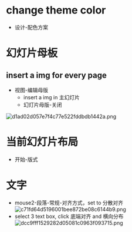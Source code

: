 # change theme color
- 设计-配色方案

# 幻灯片母板
## insert a img for every page
- 视图-编辑母版
	- insert a img in 主幻灯片
	- 幻灯片母版-关闭

![d1ad02d057e7f4c77e522fddbdb1442a.png](../../../_resources/d1ad02d057e7f4c77e522fddbdb1442a.png)

# 当前幻灯片布局
- 开始-版式

# 文字
- mouse2-段落-常规-对齐方式，set to 分散对齐
	![c71fd64d5196001bee872be08c6144b9.png](../../../_resources/c71fd64d5196001bee872be08c6144b9.png)
-  select 3 text box, click 底端对齐 and 横向分布
![dcc9fff1529282d05081c0963f093715.png](../../../_resources/dcc9fff1529282d05081c0963f093715.png)